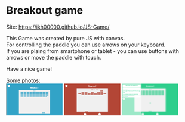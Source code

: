 # Breakout game

Site: https://ikh00000.github.io/JS-Game/

This Game was created by pure JS with canvas. </br>
For controlling the paddle you can use arrows on your keyboard. </br>
If you are plaing from smartphone or tablet - you can use buttons with arrows or move the paddle with touch. </br>

Have a nice game!

Some photos: </br>
<img src="screens/1.png" alt="" width="30%" >
<img src="screens/2.png" alt="" width="30%" >
<img src="screens/3.png" alt="" width="30%" >
